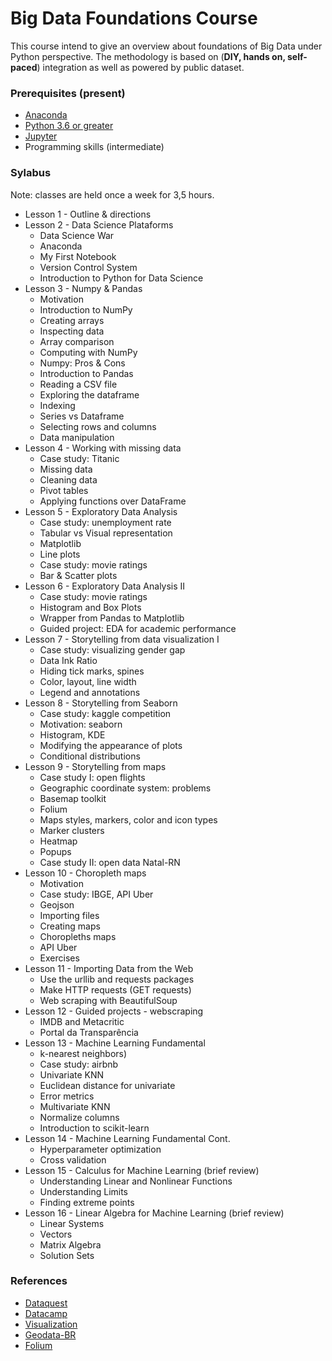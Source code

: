 # Big Data Foundations Course

This course intend to give an overview about foundations of Big Data under Python perspective. The methodology is based on (**DIY, hands on, self-paced**) integration as well as powered by public dataset.

### Prerequisites (present)

* [Anaconda](https://www.anaconda.com/) 
* [Python 3.6 or greater](https://www.python.org/) 
* [Jupyter](http://jupyter.org/) 
* Programming skills (intermediate)

### Sylabus

Note: classes are held once a week for 3,5 hours.

* Lesson 1 - Outline & directions
* Lesson 2 - Data Science Plataforms
    * Data Science War
    * Anaconda
    * My First Notebook
    * Version Control System    
    * Introduction to Python for Data Science
* Lesson 3 - Numpy & Pandas
    * Motivation
    * Introduction to NumPy
    * Creating arrays
    * Inspecting data
    * Array comparison
    * Computing with NumPy
    * Numpy: Pros & Cons
    * Introduction to Pandas
    * Reading a CSV file
    * Exploring the dataframe
    * Indexing
    * Series vs Dataframe
    * Selecting rows and columns
    * Data manipulation
* Lesson 4 - Working with missing data
    * Case study: Titanic
    * Missing data
    * Cleaning data
    * Pivot tables
    * Applying functions over DataFrame
* Lesson 5 - Exploratory Data Analysis
    * Case study: unemployment rate
    * Tabular vs Visual representation
    * Matplotlib
    * Line plots
    * Case study: movie ratings
    * Bar & Scatter plots
* Lesson 6 - Exploratory Data Analysis II
    * Case study: movie ratings
    * Histogram and Box Plots 
    * Wrapper from Pandas to Matplotlib
    * Guided project: EDA for academic performance
* Lesson 7 - Storytelling from data visualization I
	* Case study: visualizing gender gap
	* Data Ink Ratio 
	* Hiding tick marks, spines
	* Color, layout, line width
	* Legend and annotations
* Lesson 8 - Storytelling from Seaborn
	* Case study: kaggle competition
	* Motivation: seaborn
	* Histogram, KDE
	* Modifying the appearance of plots 
	* Conditional distributions
* Lesson 9 - Storytelling from maps	
	* Case study I: open flights
	* Geographic coordinate system: problems
	* Basemap toolkit
	* Folium
	* Maps styles, markers, color and icon types
	* Marker clusters
	* Heatmap
	* Popups
	* Case study II: open data Natal-RN
* Lesson 10 - Choropleth maps
    * Motivation
    * Case study: IBGE, API Uber
    * Geojson
    * Importing files
    * Creating maps
    * Choropleths maps
    * API Uber
    * Exercises
* Lesson 11 - Importing Data from the Web
    * Use the urllib and requests packages
    * Make HTTP requests (GET requests)
    * Web scraping with BeautifulSoup
* Lesson 12 - Guided projects - webscraping
    * IMDB and Metacritic
    * Portal da Transparência
* Lesson 13 - Machine Learning Fundamental
    * k-nearest neighbors)
    * Case study: airbnb
    * Univariate KNN
    * Euclidean distance for univariate
    * Error metrics
    * Multivariate KNN
    * Normalize columns
    * Introduction to scikit-learn
* Lesson 14 - Machine Learning Fundamental Cont.
    * Hyperparameter optimization
    * Cross validation
* Lesson 15 - Calculus for Machine Learning (brief review)
    * Understanding Linear and Nonlinear Functions
    * Understanding Limits
    * Finding extreme points
* Lesson 16 - Linear Algebra for Machine Learning (brief review)
    * Linear Systems
    * Vectors
    * Matrix Algebra
    * Solution Sets



### References

* [Dataquest](https://www.dataquest.io/) 
* [Datacamp](https://www.datacamp.com/) 
* [Visualization](https://github.com/croach/oreilly-matplotlib-course)
* [Geodata-BR](https://github.com/tbrugz/geodata-br)
* [Folium](https://github.com/python-visualization/folium)
